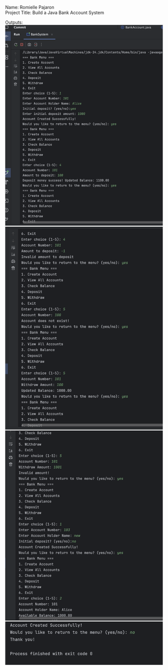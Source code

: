 Name: Romielle Pajaron <br/>
Project Title: Build a Java Bank Account System <br/>

Outputs:
![](out1.png)
![](out2.png)
![](out3.png)
![](out4.png)
